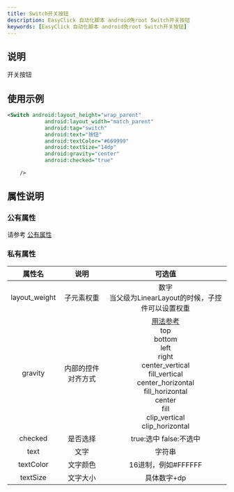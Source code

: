```yaml
---
title: Switch开关按钮
description: EasyClick 自动化脚本 android免root Switch开关按钮
keywords: [EasyClick 自动化脚本 android免root Switch开关按钮]
---
```


## 说明
开关按钮
## 使用示例
```xml
<Switch android:layout_height="wrap_parent"
            android:layout_width="match_parent"
            android:tag="switch"
            android:text="按钮"
            android:textColor="#669999"
            android:textSize="14dp"
            android:gravity="center"
            android:checked="true"

    />
```

## 属性说明

### 公有属性
请参考 [公有属性](/zh-cn/funcs/ui/ui-native-view.md#公有属性)

### 私有属性

| 属性名 | 说明 | 可选值 |
| :------: | :------: | :------: |
| layout_weight | 子元素权重 | 数字<br/>当父级为LinearLayout的时候，子控件可以设置权重|
| gravity | 内部的控件对齐方式 |[用法参考](https://blog.csdn.net/gaojinshan/article/details/44917205)<br/>top<br/>bottom<br/>left<br/>right<br/>center_vertical<br/>fill_vertical<br/>center_horizontal<br/>fill_horizontal<br/>center<br/>fill<br/>clip_vertical<br/>clip_horizontal<br/> |
| checked | 是否选择 | true:选中 false:不选中 |
| text | 文字 | 字符串 |
| textColor | 文字颜色 | 16进制，例如#FFFFFF |
| textSize | 文字大小 | 具体数字+dp |

